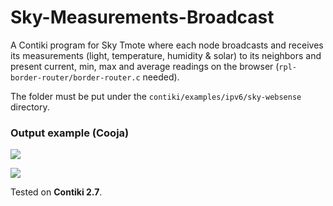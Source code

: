 # Sky-Measurements-Broadcast

A Contiki program for Sky Tmote where each node broadcasts and receives its measurements (light, temperature, humidity & solar) to its neighbors and present current, min, max and average readings on the browser (`rpl-border-router/border-router.c` needed).

The folder must be put under the `contiki/examples/ipv6/sky-websense` directory.

### Output example (Cooja)
![](https://media.giphy.com/media/9SINCGMUeYiYYXzcLn/giphy.gif)

![](http://i65.tinypic.com/358vxc1.png)

Tested on **Contiki 2.7**.
